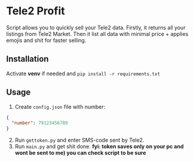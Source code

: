 # Tele2 Profit
Script allows you to quickly sell your Tele2 data. Firstly, it returns all your listings from Tele2 Market. Then it list all data with minimal price + applies emojis and shit for faster selling.

## Installation
Activate **venv** if needed and `pip install -r requirements.txt` 

## Usage
1. Create `config.json` file with number:
```json
{
  "number": 79123456789
}
```
2. Run `gettoken.py` and enter SMS-code sent by Tele2.
3. Run `main.py` and get shit done.
**fyi: token saves only on your pc and wont be sent to me) you can check script to be sure** 
